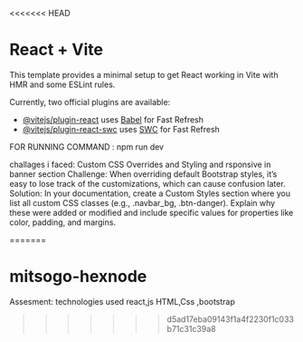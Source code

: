 <<<<<<< HEAD
# React + Vite

This template provides a minimal setup to get React working in Vite with HMR and some ESLint rules.

Currently, two official plugins are available:

- [@vitejs/plugin-react](https://github.com/vitejs/vite-plugin-react/blob/main/packages/plugin-react/README.md) uses [Babel](https://babeljs.io/) for Fast Refresh
- [@vitejs/plugin-react-swc](https://github.com/vitejs/vite-plugin-react-swc) uses [SWC](https://swc.rs/) for Fast Refresh

FOR RUNNING COMMAND : npm run dev

challages i faced:
Custom CSS Overrides and Styling and rsponsive in banner section
Challenge: When overriding default Bootstrap styles, it’s easy to lose track of the customizations, which can cause confusion later.
Solution: In your documentation, create a Custom Styles section where you list all custom CSS classes (e.g., .navbar_bg, .btn-danger). Explain why these were added or modified and include specific values for properties like color, padding, and margins.

=======
# mitsogo-hexnode
Assesment: technologies used react,js HTML,Css ,bootstrap
>>>>>>> d5ad17eba09143f1a4f2230f1c033b71c31c39a8
